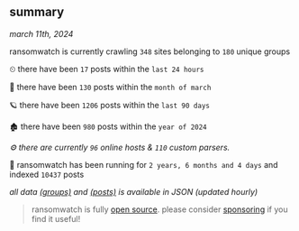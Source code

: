 
## summary
_march 11th, 2024_

ransomwatch is currently crawling `348` sites belonging to `180` unique groups

⏲ there have been `17` posts within the `last 24 hours`

🦈 there have been `130` posts within the `month of march`

🪐 there have been `1206` posts within the `last 90 days`

🏚 there have been `980` posts within the `year of 2024`

_⚙️ there are currently `96` online hosts & `110` custom parsers._

🦕 ransomwatch has been running for `2 years, 6 months and 4 days` and indexed `10437` posts

_all data  [(groups)](http://ransomwhat.telemetry.ltd/groups) and [(posts)](http://ransomwhat.telemetry.ltd/posts) is available in JSON (updated hourly)_

> ransomwatch is fully [open source](https://github.com/joshhighet/ransomwatch#ransomwatch--). please consider [sponsoring](https://github.com/sponsors/joshhighet) if you find it useful!
